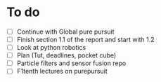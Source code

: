 # To do

- [ ] Continue with Global pure pursuit
- [ ] Finish section 1.1 of the report and start with 1.2
- [ ] Look at python robotics
- [ ] Plan (Tut, deadlines, pocket cube)
- [ ] Particle filters and sensor fusion repo
- [ ] F1tenth lectures on purepursuit